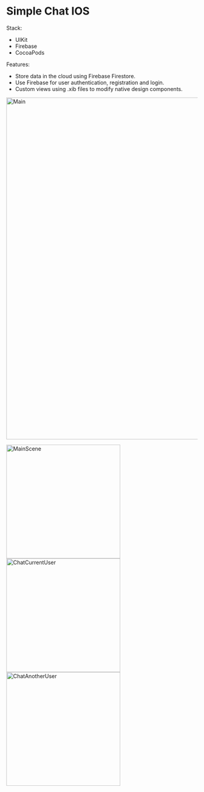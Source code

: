 # Simple Chat IOS
 
Stack:
- UIKit
- Firebase
- CocoaPods

Features:
- Store data in the cloud using Firebase Firestore.
- Use Firebase for user authentication, registration and login.
- Custom views using .xib files to modify native design components.

<img width="902" alt="Main" src="https://user-images.githubusercontent.com/44065338/190086487-2bd622f1-20fc-4074-be6c-165785f07d3e.png">

<p>
 <img width="300" alt="MainScene" src="https://user-images.githubusercontent.com/44065338/190087581-20344f24-44f2-454b-862c-4c496aa23ddc.png">
 <img width="300" alt="ChatCurrentUser" src="https://user-images.githubusercontent.com/44065338/190087627-c7b5aa5b-b132-4491-b496-c8a87f694033.png">
 <img width="300" alt="ChatAnotherUser" src="https://user-images.githubusercontent.com/44065338/190087652-e82b0cdd-30eb-4a8e-b41f-543f95a39a6e.png">
</p>
